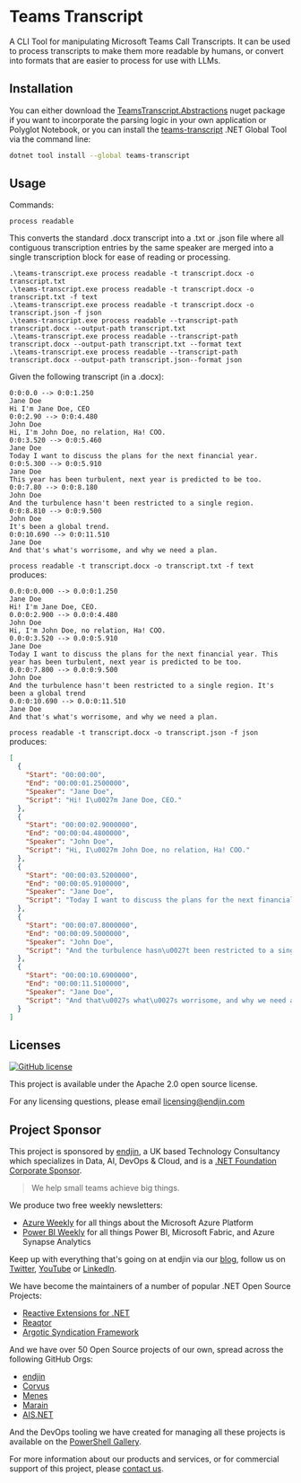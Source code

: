# Teams Transcript

A CLI Tool for manipulating Microsoft Teams Call Transcripts. It can be used to process transcripts to make them more readable by humans, or convert into formats that are easier to process for use with LLMs.

## Installation

You can either download the [TeamsTranscript.Abstractions](https://www.nuget.org/packages/TeamsTranscript.Abstractions) nuget package if you want to incorporate the parsing logic in your own application or Polyglot Notebook, or you can install the [teams-transcript](https://www.nuget.org/packages/teams-transcript) .NET Global Tool via the command line:

```bash
dotnet tool install --global teams-transcript
```

## Usage

Commands:

`process readable`

This converts the standard .docx transcript into a .txt or .json file where all contiguous transcription entries by the same speaker are merged into a single transcription block for ease of reading or processing.

```
.\teams-transcript.exe process readable -t transcript.docx -o transcript.txt
.\teams-transcript.exe process readable -t transcript.docx -o transcript.txt -f text
.\teams-transcript.exe process readable -t transcript.docx -o transcript.json -f json
.\teams-transcript.exe process readable --transcript-path transcript.docx --output-path transcript.txt 
.\teams-transcript.exe process readable --transcript-path transcript.docx --output-path transcript.txt --format text
.\teams-transcript.exe process readable --transcript-path transcript.docx --output-path transcript.json--format json
```

Given the following transcript (in a .docx):

```
0:0:0.0 --> 0:0:1.250
Jane Doe
Hi I'm Jane Doe, CEO
0:0:2.90 --> 0:0:4.480
John Doe
Hi, I'm John Doe, no relation, Ha! COO.
0:0:3.520 --> 0:0:5.460
Jane Doe
Today I want to discuss the plans for the next financial year.
0:0:5.300 --> 0:0:5.910
Jane Doe
This year has been turbulent, next year is predicted to be too.
0:0:7.80 --> 0:0:8.180
John Doe
And the turbulence hasn't been restricted to a single region.
0:0:8.810 --> 0:0:9.500
John Doe
It's been a global trend.
0:0:10.690 --> 0:0:11.510
Jane Doe
And that's what's worrisome, and why we need a plan.
```

`process readable -t transcript.docx -o transcript.txt -f text` produces:

```
0.0:0:0.000 --> 0.0:0:1.250
Jane Doe
Hi! I'm Jane Doe, CEO.
0.0:0:2.900 --> 0.0:0:4.480
John Doe
Hi, I'm John Doe, no relation, Ha! COO.
0.0:0:3.520 --> 0.0:0:5.910
Jane Doe
Today I want to discuss the plans for the next financial year. This year has been turbulent, next year is predicted to be too.
0.0:0:7.800 --> 0.0:0:9.500
John Doe
And the turbulence hasn't been restricted to a single region. It's been a global trend
0.0:0:10.690 --> 0.0:0:11.510
Jane Doe
And that's what's worrisome, and why we need a plan.
```

`process readable -t transcript.docx -o transcript.json -f json` produces:

```json
[
  {
    "Start": "00:00:00",
    "End": "00:00:01.2500000",
    "Speaker": "Jane Doe",
    "Script": "Hi! I\u0027m Jane Doe, CEO."
  },
  {
    "Start": "00:00:02.9000000",
    "End": "00:00:04.4800000",
    "Speaker": "John Doe",
    "Script": "Hi, I\u0027m John Doe, no relation, Ha! COO."
  },
  {
    "Start": "00:00:03.5200000",
    "End": "00:00:05.9100000",
    "Speaker": "Jane Doe",
    "Script": "Today I want to discuss the plans for the next financial year. This year has been turbulent, next year is predicted to be too."
  },
  {
    "Start": "00:00:07.8000000",
    "End": "00:00:09.5000000",
    "Speaker": "John Doe",
    "Script": "And the turbulence hasn\u0027t been restricted to a single region. It\u0027s been a global trend"
  },
  {
    "Start": "00:00:10.6900000",
    "End": "00:00:11.5100000",
    "Speaker": "Jane Doe",
    "Script": "And that\u0027s what\u0027s worrisome, and why we need a plan."
  }
]
```

## Licenses

[![GitHub license](https://img.shields.io/badge/License-Apache%202-blue.svg)](https://raw.githubusercontent.com/endjin/dotnet-adr/master/LICENSE)

This project is available under the Apache 2.0 open source license.

For any licensing questions, please email [&#108;&#105;&#99;&#101;&#110;&#115;&#105;&#110;&#103;&#64;&#101;&#110;&#100;&#106;&#105;&#110;&#46;&#99;&#111;&#109;](&#109;&#97;&#105;&#108;&#116;&#111;&#58;&#108;&#105;&#99;&#101;&#110;&#115;&#105;&#110;&#103;&#64;&#101;&#110;&#100;&#106;&#105;&#110;&#46;&#99;&#111;&#109;)

## Project Sponsor

This project is sponsored by [endjin](https://endjin.com), a UK based Technology Consultancy which specializes in Data, AI, DevOps & Cloud, and is a [.NET Foundation Corporate Sponsor](https://dotnetfoundation.org/membership/corporate-sponsorship).

> We help small teams achieve big things.

We produce two free weekly newsletters: 

 - [Azure Weekly](https://azureweekly.info) for all things about the Microsoft Azure Platform
 - [Power BI Weekly](https://powerbiweekly.info) for all things Power BI, Microsoft Fabric, and Azure Synapse Analytics

Keep up with everything that's going on at endjin via our [blog](https://endjin.com/blog), follow us on [Twitter](https://twitter.com/endjin), [YouTube](https://www.youtube.com/c/endjin) or [LinkedIn](https://www.linkedin.com/company/endjin).

We have become the maintainers of a number of popular .NET Open Source Projects:

- [Reactive Extensions for .NET](https://github.com/dotnet/reactive)
- [Reaqtor](https://github.com/reaqtive)
- [Argotic Syndication Framework](https://github.com/argotic-syndication-framework/)

And we have over 50 Open Source projects of our own, spread across the following GitHub Orgs:

- [endjin](https://github.com/endjin/)
- [Corvus](https://github.com/corvus-dotnet)
- [Menes](https://github.com/menes-dotnet)
- [Marain](https://github.com/marain-dotnet)
- [AIS.NET](https://github.com/ais-dotnet)

And the DevOps tooling we have created for managing all these projects is available on the [PowerShell Gallery](https://www.powershellgallery.com/profiles/endjin).

For more information about our products and services, or for commercial support of this project, please [contact us](https://endjin.com/contact-us). 
